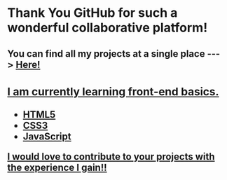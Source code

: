 <h1>Thank You GitHub for such a wonderful collaborative platform!</h1>

<h2>You can find all my projects at a single place ---> <a href="https://kevinkhachariya.github.io">Here!</a</h2>
<h3>I am currently learning front-end basics.</h3>
<ul>
<li>HTML5</li>
<li>CSS3</li>
<li>JavaScript</li>
</ul>

<p>I would love to contribute to your projects with the experience I gain!!</p>
